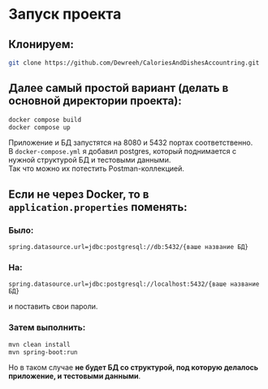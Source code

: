 # Запуск проекта

## Клонируем:
```sh
git clone https://github.com/Dewreeh/CaloriesAndDishesAccountring.git
```

## Далее самый простой вариант (делать в основной директории проекта):
```sh
docker compose build
docker compose up
```
Приложение и БД запустятся на 8080 и 5432 портах соответственно.  
В `docker-compose.yml` я добавил postgres, который поднимается с нужной структурой БД и тестовыми данными.  
Так что можно их потестить Postman-коллекцией.

## Если не через Docker, то в `application.properties` поменять:
### Было:
```properties
spring.datasource.url=jdbc:postgresql://db:5432/{ваше название БД}
```
### На:
```properties
spring.datasource.url=jdbc:postgresql://localhost:5432/{ваше название БД}
```
и поставить свои пароли.

### Затем выполнить:
```sh
mvn clean install  
mvn spring-boot:run
```
Но в таком случае **не будет БД со структурой, под которую делалось приложение, и тестовыми данными**.

  
  
